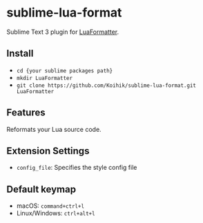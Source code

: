 # sublime-lua-format

Sublime Text 3 plugin for [LuaFormatter](https://github.com/Koihik/LuaFormatter).

## Install

* `cd {your sublime packages path}`
* `mkdir LuaFormatter`
* `git clone https://github.com/Koihik/sublime-lua-format.git LuaFormatter`

## Features

Reformats your Lua source code.

## Extension Settings

* `config_file`: Specifies the style config file

## Default keymap

* macOS: `command+ctrl+l`
* Linux/Windows: `ctrl+alt+l`
